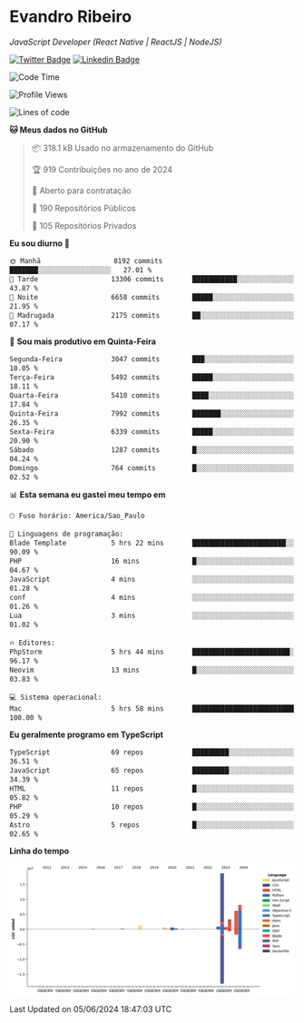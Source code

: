 # Evandro **Ribeiro**

*JavaScript Developer (React Native | ReactJS | NodeJS)*

[![Twitter Badge](https://img.shields.io/badge/-@ribeiroevandro-201B2D?style=flat-square&labelColor=201B2D&logo=twitter&logoColor=white&link=https://twitter.com/ribeiroevandro)](https://twitter.com/ribeiroevandro) 
[![Linkedin Badge](https://img.shields.io/badge/-Evandro%20Ribeiro-201B2D?style=flat-square&logo=Linkedin&logoColor=white&link=https://www.linkedin.com/in/ribeiroevandro)](https://www.linkedin.com/in/ribeiroevandro) 


<!--START_SECTION:waka-->
![Code Time](http://img.shields.io/badge/Code%20Time-3%2C940%20hrs%2047%20mins-blue)

![Profile Views](http://img.shields.io/badge/Visualizac%C3%B5es%20do%20perfil-5-blue)

![Lines of code](https://img.shields.io/badge/Desde%20o%20Hello%20World%20eu%20escrevi-40.9%20million%20linhas%20de%20c%C3%B3digo-blue)

**🐱 Meus dados no GitHub** 

> 📦 318.1 kB Usado no armazenamento do GitHub 
 > 
> 🏆 919 Contribuições no ano de 2024
 > 
> 💼 Aberto para contratação
 > 
> 📜 190 Repositórios Públicos 
 > 
> 🔑 105 Repositórios Privados 
 > 
**Eu sou diurno 🐤** 

```text
🌞 Manhã                  8192 commits        ███████░░░░░░░░░░░░░░░░░░   27.01 % 
🌆 Tarde                  13306 commits       ███████████░░░░░░░░░░░░░░   43.87 % 
🌃 Noite                  6658 commits        █████░░░░░░░░░░░░░░░░░░░░   21.95 % 
🌙 Madrugada              2175 commits        ██░░░░░░░░░░░░░░░░░░░░░░░   07.17 % 
```
📅 **Sou mais produtivo em Quinta-Feira** 

```text
Segunda-Feira            3047 commits        ███░░░░░░░░░░░░░░░░░░░░░░   10.05 % 
Terça-Feira              5492 commits        █████░░░░░░░░░░░░░░░░░░░░   18.11 % 
Quarta-Feira             5410 commits        ████░░░░░░░░░░░░░░░░░░░░░   17.84 % 
Quinta-Feira             7992 commits        ███████░░░░░░░░░░░░░░░░░░   26.35 % 
Sexta-Feira              6339 commits        █████░░░░░░░░░░░░░░░░░░░░   20.90 % 
Sábado                   1287 commits        █░░░░░░░░░░░░░░░░░░░░░░░░   04.24 % 
Domingo                  764 commits         █░░░░░░░░░░░░░░░░░░░░░░░░   02.52 % 
```


📊 **Esta semana eu gastei meu tempo em** 

```text
🕑︎ Fuso horário: America/Sao_Paulo

💬 Linguagens de programação: 
Blade Template           5 hrs 22 mins       ███████████████████████░░   90.09 % 
PHP                      16 mins             █░░░░░░░░░░░░░░░░░░░░░░░░   04.67 % 
JavaScript               4 mins              ░░░░░░░░░░░░░░░░░░░░░░░░░   01.28 % 
conf                     4 mins              ░░░░░░░░░░░░░░░░░░░░░░░░░   01.26 % 
Lua                      3 mins              ░░░░░░░░░░░░░░░░░░░░░░░░░   01.02 % 

🔥 Editores: 
PhpStorm                 5 hrs 44 mins       ████████████████████████░   96.17 % 
Neovim                   13 mins             █░░░░░░░░░░░░░░░░░░░░░░░░   03.83 % 

💻 Sistema operacional: 
Mac                      5 hrs 58 mins       █████████████████████████   100.00 % 
```

**Eu geralmente programo em TypeScript** 

```text
TypeScript               69 repos            █████████░░░░░░░░░░░░░░░░   36.51 % 
JavaScript               65 repos            █████████░░░░░░░░░░░░░░░░   34.39 % 
HTML                     11 repos            █░░░░░░░░░░░░░░░░░░░░░░░░   05.82 % 
PHP                      10 repos            █░░░░░░░░░░░░░░░░░░░░░░░░   05.29 % 
Astro                    5 repos             █░░░░░░░░░░░░░░░░░░░░░░░░   02.65 % 
```



**Linha do tempo**

![Lines of Code chart](https://raw.githubusercontent.com/ribeiroevandro/ribeiroevandro/main/assets/bar_graph.png)


 Last Updated on 05/06/2024 18:47:03 UTC
<!--END_SECTION:waka-->
